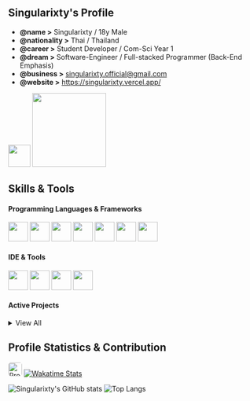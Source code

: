 ## Singularixty's Profile

- **@name >** Singularixty / 18y Male
- **@nationality >** Thai / Thailand
- **@career >** Student Developer / Com-Sci Year 1
- **@dream >** Software-Engineer / Full-stacked Programmer (Back-End Emphasis)
- **@business >** [singularixty.official@gmail.com](mailto:singularixty.official@gmail.com)
- **@website >** https://singularixty.vercel.app/

<div>
    <a href="https://https://www.instagram.com/singularixty.journey"><img src="https://assets.stickpng.com/thumbs/580b57fcd9996e24bc43c521.png" width="45" height="45"/></a>
    <a href="https://www.buymeacoffee.com/singularixty"><img src="https://cdn.buymeacoffee.com/buttons/v2/default-yellow.png" width="150" /></a>
</div>


## Skills & Tools
#### Programming Languages & Frameworks
<p align="left">
    <img src="https://raw.githubusercontent.com/rahulbanerjee26/githubAboutMeGenerator/main/icons/python.svg" width="40" height="40"/>
    <img src="https://raw.githubusercontent.com/rahulbanerjee26/githubAboutMeGenerator/main/icons/c.svg" width="40" height="40"/>
    <img src="https://raw.githubusercontent.com/rahulbanerjee26/githubAboutMeGenerator/main/icons/csharp.svg" width="40" height="40"/>
    <img src="https://raw.githubusercontent.com/rahulbanerjee26/githubAboutMeGenerator/main/icons/html.svg" width="40" height="40"/>
    <img src="https://raw.githubusercontent.com/rahulbanerjee26/githubAboutMeGenerator/main/icons/css.svg" width="40" height="40"/>        
    <img src="https://cdn.jsdelivr.net/gh/devicons/devicon/icons/lua/lua-original.svg" width="40" height="40"/>
    <img src="https://raw.githubusercontent.com/rahulbanerjee26/githubAboutMeGenerator/main/icons/tailwind.svg" width="40" height="40"/>
</p>

#### IDE & Tools
<p align="left">
    <img src="https://raw.githubusercontent.com/rahulbanerjee26/githubAboutMeGenerator/main/icons/git.svg" width="40" height="40"/>
    <img src="https://cdn.jsdelivr.net/gh/devicons/devicon/icons/vscode/vscode-original.svg" width="40" height="40"/>
    <img src="https://assets.vercel.com/image/upload/front/favicon/vercel/152x152.png" width="40" height="40"/>
    <img src="https://raw.githubusercontent.com/rahulbanerjee26/githubAboutMeGenerator/main/icons/postman.svg" width="40" height="40"/>
</p>

#### Active Projects
<details>
    <summary>View All</summary>
• Singularixty's Website https://singularixty.vercel.app/
• OpenDeverloperTools: https://opendevelopertools.vercel.app/
</details>
          
## Profile Statistics & Contribution
<div align="left">
    <img src="https://komarev.com/ghpvc/?username=singularixty&style=for-the-badge" alt="Profile Views" height="28" style="border-radius: 5px;"/>
    <a href="https://wakatime.com/@018cf9a2-714f-466f-888b-349715e1f2ce">
        <img src="https://wakatime.com/badge/user/018cf9a2-714f-466f-888b-349715e1f2ce.svg?style=for-the-badge" alt="Wakatime Stats" />
    </a>
</div>

![Singularixty's GitHub stats](https://github-readme-stats.vercel.app/api?username=singularixty&show_icons=true&theme=github_dark&hide_border=true&include_all_commits=true)
![Top Langs](https://github-readme-stats.vercel.app/api/top-langs/?username=singularixty&theme=github_dark&layout=compact&hide_border=true)
